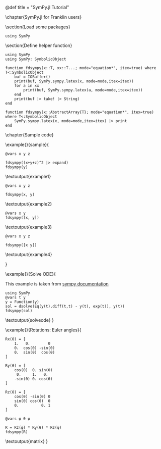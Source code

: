 @def title = "SymPy.jl Tutorial"

\chapter{SymPy.jl for Franklin users}

\section{Load some packages}

```julia:load
using SymPy
```

\section{Define helper function}

```julia:definefdsympy
using SymPy
using SymPy: SymbolicObject

function fdsympy(x::T, xx::T...; mode="equation*", itex=true) where T<:SymbolicObject
    buf = IOBuffer()
    print(buf, SymPy.sympy.latex(x, mode=mode,itex=itex))
    for a in xx
        print(buf, SymPy.sympy.latex(a, mode=mode,itex=itex))
    end
    print(buf |> take! |> String)
end

function fdsympy(x::AbstractArray{T}; mode="equation*", itex=true) where T<:SymbolicObject
    SymPy.sympy.latex(x, mode=mode,itex=itex) |> print
end

```

\chapter{Sample code}

\example{}{sample}{
```julia:example1
@vars x y z

fdsympy((x+y+z)^2 |> expand)
fdsympy(y)
```

\textoutput{example1}

```julia:example2
@vars x y z

fdsympy(x, y)
```

\textoutput{example2}


```julia:example3
@vars x y
fdsympy([x, y])
```

\textoutput{example3}

```julia:example4
@vars x y z

fdsympy([x y])
```

\textoutput{example4}


}


\example{}{Solve ODE}{

This example is taken from [sympy documentation](https://docs.sympy.org/latest/tutorial/intro.html#the-power-of-symbolic-computation)

```julia:solveode
using SymPy
@vars t y
y = Function(y)
sol = dsolve(Eq(y(t).diff(t,t) - y(t), exp(t)), y(t))
fdsympy(sol)
```

\textoutput{solveode}
}

\example{}{Rotations: Euler angles}{
```julia:matrix
Rx(θ) = [
    1.   0.        0
    0.  cos(θ) -sin(θ)
    0.  sin(θ)  cos(θ)
]

Ry(θ) = [
    cos(θ)  0. sin(θ)
     0.     1.   0.
    -sin(θ) 0. cos(θ)
]

Rz(θ) = [
    cos(θ) -sin(θ) 0
    sin(θ) cos(θ)  0
    0.          0. 1
]

@vars φ θ ψ

R = Rz(φ) * Ry(θ) * Rz(ψ)
fdsympy(R)
```

\textoutput{matrix}
}
